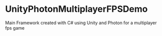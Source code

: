 # UnityPhotonMultiplayerFPSDemo
Main Framework created with C# using Unity and Photon for a multiplayer fps game
